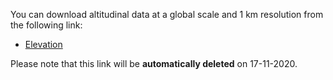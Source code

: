 You can download altitudinal data at a global scale and 1 km resolution from the following link:

- [Elevation](https://transferxl.com/08zvLmnP4hwkqw)

Please note that this link will be **automatically deleted** on 17-11-2020.
